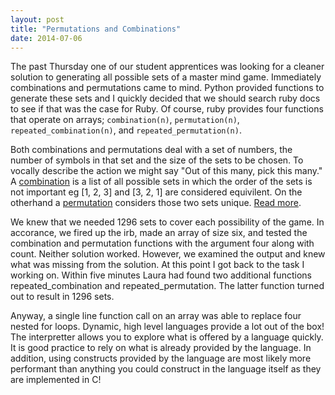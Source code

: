 ```yaml
---
layout: post
title: "Permutations and Combinations"
date: 2014-07-06
---
```


The past Thursday one of our student apprentices was looking for a cleaner solution to generating all possible sets of a master mind game. Immediately combinations and permutations came to mind. Python provided functions to generate these sets and I quickly decided that we should search ruby docs to see if that was the case for Ruby. Of course, ruby provides four functions that operate on arrays; `combination(n)`, `permutation(n)`, `repeated_combination(n)`, and `repeated_permutation(n)`.

Both combinations and permutations deal with a set of numbers, the number of symbols in that set and the size of the sets to be chosen. To vocally describe the action we might say "Out of this many, pick this many." A [combination][comb] is a list of all possible sets in which the order of the sets is not important eg [1, 2, 3] and [3, 2, 1] are considered equivilent. On the otherhand a [permutation][perm] considers those two sets unique. [Read more][resc].

We knew that we needed 1296 sets to cover each possibility of the game. In accorance, we fired up the irb, made an array of size six, and tested the combination and permutation functions with the argument four along with count. Neither solution worked. However, we examined the output and knew what was missing from the solution. At this point I got back to the task I working on. Within five minutes Laura had found two additional functions repeated_combination and repeated_permutation. The latter function turned out to result in 1296 sets. 

Anyway, a single line function call on an array was able to replace four nested for loops. Dynamic, high level languages provide a lot out of the box! The interpretter allows you to explore what is offered by a language quickly. It is good practice to rely on what is already provided by the language. In addition, using constructs provided by the language are most likely more performant than anything you could construct in the language itself as they are implemented in C! 


[resc]: http://math.stackexchange.com/questions/128048/what-is-the-correct-terminology-for-permutation-combination-formulae-that-allo
[comb]: http://en.wikipedia.org/wiki/Combination
[perm]: http://en.wikipedia.org/wiki/Permutations
